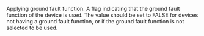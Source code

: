 ﻿Applying ground fault function. A flag indicating that the ground fault function of the device is used. The value should be set to FALSE for devices not having a ground fault function, or if the ground fault function is not selected to be used.
